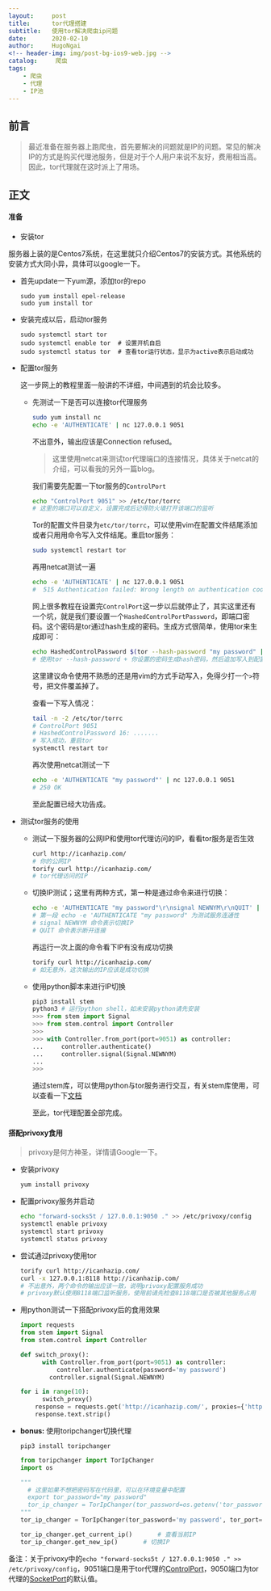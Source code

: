 ```yaml
---
layout:     post
title:      tor代理搭建
subtitle:   使用tor解决爬虫ip问题
date:       2020-02-10
author:     HugoNgai
<!-- header-img: img/post-bg-ios9-web.jpg -->
catalog: 	 爬虫
tags:
    - 爬虫
    - 代理
    - IP池
---
```


## 前言

> 最近准备在服务器上跑爬虫，首先要解决的问题就是IP的问题。常见的解决IP的方式是购买代理池服务，但是对于个人用户来说不友好，费用相当高。因此，tor代理就在这时派上了用场。



## 正文



#### 准备

-  安装tor

  服务器上装的是Centos7系统，在这里就只介绍Centos7的安装方式。其他系统的安装方式大同小异，具体可以google一下。

  - 首先update一下yum源，添加tor的repo

    ```shell
    sudo yum install epel-release
    sudo yum install tor
    ```

    

  - 安装完成以后，启动tor服务

    ```shell
    sudo systemctl start tor
    sudo systemctl enable tor  # 设置开机自启
    sudo systemctl status tor  # 查看tor运行状态，显示为active表示启动成功
    ```

    

- 配置tor服务

  这一步网上的教程里面一般讲的不详细，中间遇到的坑会比较多。

  - 先测试一下是否可以连接tor代理服务

    ```bash
    sudo yum install nc
    echo -e 'AUTHENTICATE' | nc 127.0.0.1 9051
    ```

    不出意外，输出应该是Connection refused。

    > 这里使用netcat来测试tor代理端口的连接情况，具体关于netcat的介绍，可以看我的另外一篇blog。

    我们需要先配置一下tor服务的`ControlPort`

    ```bash
    echo "ControlPort 9051" >> /etc/tor/torrc
    # 这里的端口可以自定义，设置完成后记得防火墙打开该端口的监听
    ```

    Tor的配置文件目录为`etc/tor/torrc`，可以使用vim在配置文件结尾添加或者只用用命令写入文件结尾。重启tor服务：

    ```bash
    sudo systemctl restart tor
    ```

    再用netcat测试一遍

    ```bash
    echo -e 'AUTHENTICATE' | nc 127.0.0.1 9051
    #  515 Authentication failed: Wrong length on authentication cookie.
    ```

    网上很多教程在设置完`ControlPort`这一步以后就停止了，其实这里还有一个坑，就是我们要设置一个`HashedControlPortPassword`，即端口密码。这个密码是tor通过hash生成的密码。生成方式很简单，使用tor来生成即可：

    ```bash
    echo HashedControlPassword $(tor --hash-password "my password" | tail -n 1) >> /etc/tor/torrc
    # 使用tor --hash-password + 你设置的密码生成hash密码，然后追加写入到配置文件最后一行
    ```

    这里建议命令使用不熟悉的还是用vim的方式手动写入，免得少打一个`>`符号，把文件覆盖掉了。

    查看一下写入情况：

    ```bash
    tail -n -2 /etc/tor/torrc
    # ControlPort 9051
    # HashedControlPassword 16: .......
    # 写入成功，重启tor
    systemctl restart tor
    ```

    再次使用netcat测试一下

    ```bash
    echo -e 'AUTHENTICATE "my password"' | nc 127.0.0.1 9051
    # 250 OK
    ```

    至此配置已经大功告成。

- 测试tor服务的使用

  - 测试一下服务器的公网IP和使用tor代理访问的IP，看看tor服务是否生效

    ```bash
    curl http://icanhazip.com/
    # 你的公网IP
    torify curl http://icanhazip.com/
    # tor代理访问的IP
    ```

  - 切换IP测试；这里有两种方式，第一种是通过命令来进行切换：

    ```bash
    echo -e 'AUTHENTICATE "my password"\r\nsignal NEWNYM\r\nQUIT' | nc 127.0.0.1 9051
    # 第一段 echo -e 'AUTHENTICATE "my password" 为测试服务连通性
    # signal NEWNYM 命令表示切换IP
    # QUIT 命令表示断开连接
    ```

    再运行一次上面的命令看下IP有没有成功切换

    ```bash
    torify curl http://icanhazip.com/
    # 如无意外，这次输出的IP应该是成功切换
    ```

  - 使用python脚本来进行IP切换

    ```python
    pip3 install stem
    python3 # 运行python shell，如未安装python请先安装
    >>> from stem import Signal
    >>> from stem.control import Controller
    >>> 
    >>> with Controller.from_port(port=9051) as controller:
    ...     controller.authenticate()
    ...     controller.signal(Signal.NEWNYM)
    ... 
    >>> 
    ```

    通过stem库，可以使用python与tor服务进行交互，有关stem库使用，可以查看一下[文档](https://stem.torproject.org/tutorials.html)

    至此，tor代理配置全部完成。



#### 搭配privoxy食用

> privoxy是何方神圣，详情请Google一下。

- 安装privoxy

  ```bash
  yum install privoxy
  ```

- 配置privoxy服务并启动

  ```bash
  echo "forward-socks5t / 127.0.0.1:9050 ." >> /etc/privoxy/config
  systemctl enable privoxy
  systemctl start privoxy
  systemctl status privoxy
  ```

- 尝试通过privoxy使用tor

  ```bash
  torify curl http://icanhazip.com/
  curl -x 127.0.0.1:8118 http://icanhazip.com/
  # 不出意外，两个命令的输出应该一致，说明privoxy配置服务成功
  # privoxy默认使用8118端口监听服务，使用前请先检查8118端口是否被其他服务占用
  ```

- 用python测试一下搭配privoxy后的食用效果

  ```python
  import requests
  from stem import Signal
  from stem.control import Controller
  
  def switch_proxy():
    	with Controller.from_port(port=9051) as controller:
        	controller.authenticate(password='my password')
          controller.signal(Signal.NEWNYM)
  
  for i in range(10):
    	switch_proxy()
      response = requests.get('http://icanhazip.com/', proxies={'http': '127.0.0.1:8118'})
      response.text.strip()
  ```

- **bonus:** 使用toripchanger切换代理

  ```shell
  pip3 install toripchanger
  ```

  ```python
  from toripchanger import TorIpChanger
  import os
  
  """
  	# 这里如果不想把密码写在代码里，可以在环境变量中配置
  	export tor_password="my password"
  	tor_ip_changer = TorIpChanger(tor_password=os.getenv('tor_password'), tor_port=9051, local_http_proxy='127.0.0.1:8118')
  """
  tor_ip_changer = TorIpChanger(tor_password='my password', tor_port=9051, local_http_proxy='127.0.0.1:8118')
  
  tor_ip_changer.get_current_ip()		# 查看当前IP
  tor_ip_changer.get_new_ip()		# 切换IP
  ```



备注：关于privoxy中的`echo "forward-socks5t / 127.0.0.1:9050 ." >> /etc/privoxy/config`，9051端口是用于tor代理的[ControlPort](https://2019.www.torproject.org/docs/tor-manual.html.en#ControlPort)，9050端口为tor代理的[SocketPort](https://2019.www.torproject.org/docs/tor-manual.html.en#SocksPort)的默认值。

